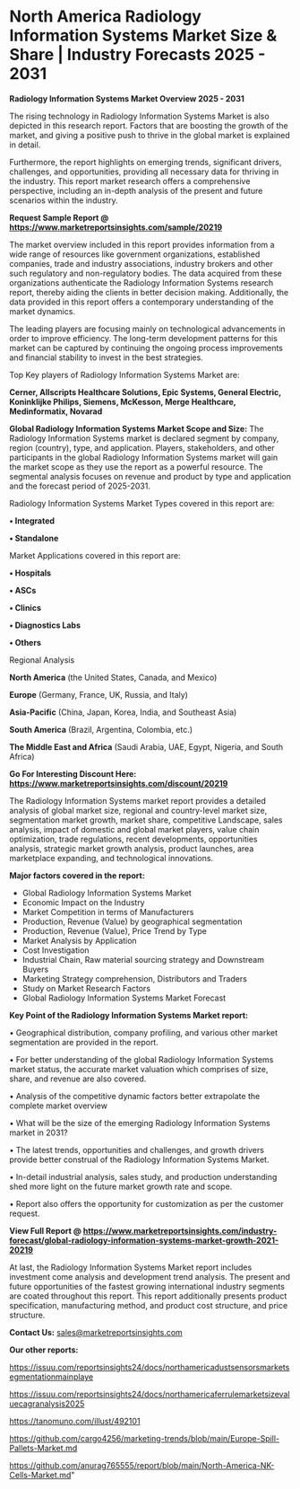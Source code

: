 # North America Radiology Information Systems Market Size & Share | Industry Forecasts 2025 - 2031

<Strong> Radiology Information Systems Market Overview 2025 - 2031</strong>

The rising technology in Radiology Information Systems Market is also depicted in this research report. Factors that are boosting the growth of the market, and giving a positive push to thrive in the global market is explained in detail.

Furthermore, the report highlights on emerging trends, significant drivers, challenges, and opportunities, providing all necessary data for thriving in the industry. This report market research offers a comprehensive perspective, including an in-depth analysis of the present and future scenarios within the industry.

<strong>Request Sample Report @ <a href=https://www.marketreportsinsights.com/sample/20219>https://www.marketreportsinsights.com/sample/20219</a></strong>

The market overview included in this report provides information from a wide range of resources like government organizations, established companies, trade and industry associations, industry brokers and other such regulatory and non-regulatory bodies. The data acquired from these organizations authenticate the Radiology Information Systems research report, thereby aiding the clients in better decision making. Additionally, the data provided in this report offers a contemporary understanding of the market dynamics.

The leading players are focusing mainly on technological advancements in order to improve efficiency. The long-term development patterns for this market can be captured by continuing the ongoing process improvements and financial stability to invest in the best strategies.

Top Key players of Radiology Information Systems Market are:

<strong>Cerner, Allscripts Healthcare Solutions, Epic Systems, General Electric, Koninklijke Philips, Siemens, McKesson, Merge Healthcare, Medinformatix, Novarad</strong>

<strong><b>Global Radiology Information Systems Market Scope and Size:</b></strong>
The Radiology Information Systems market is declared segment by company, region (country), type, and application. Players, stakeholders, and other participants in the global Radiology Information Systems market will gain the market scope as they use the report as a powerful resource. The segmental analysis focuses on revenue and product by type and application and the forecast period of 2025-2031.

Radiology Information Systems Market Types covered in this report are:

<strong>• Integrated

• Standalone</strong>

Market Applications covered in this report are:

<strong>• Hospitals

• ASCs

• Clinics

• Diagnostics Labs

• Others</strong> 

Regional Analysis

<strong>North America</strong> (the United States, Canada, and Mexico)

<strong>Europe</strong> (Germany, France, UK, Russia, and Italy)

<strong>Asia-Pacific</strong> (China, Japan, Korea, India, and Southeast Asia)

<strong>South America</strong> (Brazil, Argentina, Colombia, etc.)

<strong>The Middle East and Africa</strong> (Saudi Arabia, UAE, Egypt, Nigeria, and South Africa)

<strong>Go For Interesting Discount Here: <a href=https://www.marketreportsinsights.com/discount/20219>https://www.marketreportsinsights.com/discount/20219</a></strong>

The Radiology Information Systems market report provides a detailed analysis of global market size, regional and country-level market size, segmentation market growth, market share, competitive Landscape, sales analysis, impact of domestic and global market players, value chain optimization, trade regulations, recent developments, opportunities analysis, strategic market growth analysis, product launches, area marketplace expanding, and technological innovations.

<strong><b>Major factors covered in the report:</b></strong>
<ul>
  <li>Global Radiology Information Systems Market </li>
  <li>Economic Impact on the Industry</li>
  <li>Market Competition in terms of Manufacturers</li>
  <li>Production, Revenue (Value) by geographical segmentation</li>
  <li>Production, Revenue (Value), Price Trend by Type</li>
  <li>Market Analysis by Application</li>
  <li>Cost Investigation</li>
  <li>Industrial Chain, Raw material sourcing strategy and Downstream Buyers</li>
  <li>Marketing Strategy comprehension, Distributors and Traders</li>
  <li>Study on Market Research Factors</li>
  <li>Global Radiology Information Systems Market Forecast</li>
</ul>

<strong><b>Key Point of the Radiology Information Systems Market report:</b></strong>

• Geographical distribution, company profiling, and various other market segmentation are provided in the report.

• For better understanding of the global Radiology Information Systems market status, the accurate market valuation which comprises of size, share, and revenue are also covered.

• Analysis of the competitive dynamic factors better extrapolate the complete market overview

• What will be the size of the emerging Radiology Information Systems market in 2031?

• The latest trends, opportunities and challenges, and growth drivers provide better construal of the Radiology Information Systems Market.

• In-detail industrial analysis, sales study, and production understanding shed more light on the future market growth rate and scope.

• Report also offers the opportunity for customization as per the customer request.

<strong><b>View Full Report @ <a href=https://www.marketreportsinsights.com/industry-forecast/global-radiology-information-systems-market-growth-2021-20219>https://www.marketreportsinsights.com/industry-forecast/global-radiology-information-systems-market-growth-2021-20219</a></b></strong>


At last, the Radiology Information Systems Market report includes investment come analysis and development trend analysis. The present and future opportunities of the fastest growing international industry segments are coated throughout this report. This report additionally presents product specification, manufacturing method, and product cost structure, and price structure.

<strong>Contact Us:</strong>
sales@marketreportsinsights.com

<strong>Our other reports:</strong>

<a href=https://issuu.com/reportsinsights24/docs/northamericadustsensorsmarketsegmentationmainplaye>https://issuu.com/reportsinsights24/docs/northamericadustsensorsmarketsegmentationmainplaye</a>

<a href=https://issuu.com/reportsinsights24/docs/northamericaferrulemarketsizevaluecagranalysis2025>https://issuu.com/reportsinsights24/docs/northamericaferrulemarketsizevaluecagranalysis2025</a>

<a href=https://tanomuno.com/illust/492101>https://tanomuno.com/illust/492101</a>

<a href=https://github.com/cargo4256/marketing-trends/blob/main/Europe-Spill-Pallets-Market.md>https://github.com/cargo4256/marketing-trends/blob/main/Europe-Spill-Pallets-Market.md</a>

<a href=https://github.com/anurag765555/report/blob/main/North-America-NK-Cells-Market.md>https://github.com/anurag765555/report/blob/main/North-America-NK-Cells-Market.md</a>"
